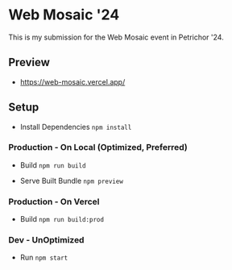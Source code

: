 # Web Mosaic '24

This is my submission for the Web Mosaic event in Petrichor '24.

## Preview

- https://web-mosaic.vercel.app/

## Setup

- Install Dependencies
  <code>npm install</code>

### Production - On Local (Optimized, Preferred)

- Build
  <code>npm run build</code>

- Serve Built Bundle
  <code>npm preview</code>

### Production - On Vercel

- Build
  <code>npm run build:prod</code>

### Dev - UnOptimized

- Run
  <code>npm start</code>
